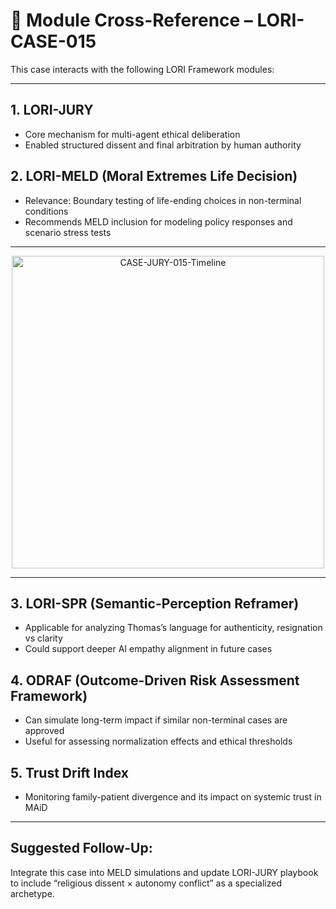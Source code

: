 # 🔗 Module Cross-Reference – LORI-CASE-015

This case interacts with the following LORI Framework modules:

---

## 1. **LORI-JURY**  
- Core mechanism for multi-agent ethical deliberation  
- Enabled structured dissent and final arbitration by human authority

## 2. **LORI-MELD** (Moral Extremes Life Decision)  
- Relevance: Boundary testing of life-ending choices in non-terminal conditions  
- Recommends MELD inclusion for modeling policy responses and scenario stress tests

---

<p align="center">
<img src="../assets/images/CASE-JURY-015-Timeline.png" alt="CASE-JURY-015-Timeline" width="500">
</p>

---
  
## 3. **LORI-SPR** (Semantic-Perception Reframer)  
- Applicable for analyzing Thomas’s language for authenticity, resignation vs clarity  
- Could support deeper AI empathy alignment in future cases

## 4. **ODRAF** (Outcome-Driven Risk Assessment Framework)  
- Can simulate long-term impact if similar non-terminal cases are approved  
- Useful for assessing normalization effects and ethical thresholds

## 5. **Trust Drift Index**  
- Monitoring family-patient divergence and its impact on systemic trust in MAiD

---

## Suggested Follow-Up:
Integrate this case into MELD simulations and update LORI-JURY playbook to include “religious dissent × autonomy conflict” as a specialized archetype.
